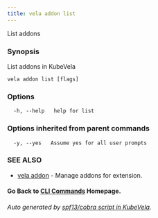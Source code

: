 ```yaml
---
title: vela addon list
---
```


List addons

### Synopsis

List addons in KubeVela

```
vela addon list [flags]
```

### Options

```
  -h, --help   help for list
```

### Options inherited from parent commands

```
  -y, --yes   Assume yes for all user prompts
```

### SEE ALSO

* [vela addon](vela_addon.md)	 - Manage addons for extension.

#### Go Back to [CLI Commands](vela.md) Homepage.


###### Auto generated by [spf13/cobra script in KubeVela](https://github.com/kubevela/kubevela/tree/master/hack/docgen).
